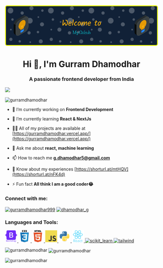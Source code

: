 ![Header Image](https://github.com/gurramdhamodhar/gurramdhamodhar/blob/main/header_img.png)
<h1 align="center">Hi 👋, I'm Gurram Dhamodhar</h1>
<h3 align="center">A passionate frontend developer from India</h3>
<img src="https://cdn.dribbble.com/users/2514208/screenshots/9457622/media/30a1e1fa2d62e32d6b3e592518bfa6e5.gif" width="400" >

<p align="left"> <img src="https://komarev.com/ghpvc/?username=gurramdhamodhar&label=Profile%20views&color=0e75b6&style=flat" alt="gurramdhamodhar" /> </p>

- 🔭 I’m currently working on **Frontend Development**

- 🌱 I’m currently learning **React & NextJs**

- 👨‍💻 All of my projects are available at [https://gurramdhamodhar.vercel.app/](https://gurramdhamodhar.vercel.app/)

- 💬 Ask me about **react, machine learning**

- 📫 How to reach me **g.dhamodhar5@gmail.com**

- 📄 Know about my experiences [https://shorturl.at/mtHQV](https://shorturl.at/nFK4d)

- ⚡ Fun fact **All think I am a good coder😂**

<h3 align="left">Connect with me:</h3>
<p align="left">
<a href="https://linkedin.com/in/gurramdhamodhar999" target="blank"><img align="center" src="https://raw.githubusercontent.com/rahuldkjain/github-profile-readme-generator/master/src/images/icons/Social/linked-in-alt.svg" alt="gurramdhamodhar999" height="30" width="40" /></a>
<a href="https://instagram.com/dhamodhar_g" target="blank"><img align="center" src="https://raw.githubusercontent.com/rahuldkjain/github-profile-readme-generator/master/src/images/icons/Social/instagram.svg" alt="dhamodhar_g" height="30" width="40" /></a>
</p>

<h3 align="left">Languages and Tools:</h3>
<p align="left"> <a href="https://getbootstrap.com" target="_blank" rel="noreferrer"> <img src="https://raw.githubusercontent.com/devicons/devicon/master/icons/bootstrap/bootstrap-plain-wordmark.svg" alt="bootstrap" width="40" height="40"/> </a> <a href="https://www.w3schools.com/css/" target="_blank" rel="noreferrer"> <img src="https://raw.githubusercontent.com/devicons/devicon/master/icons/css3/css3-original-wordmark.svg" alt="css3" width="40" height="40"/> </a> <a href="https://www.w3.org/html/" target="_blank" rel="noreferrer"> <img src="https://raw.githubusercontent.com/devicons/devicon/master/icons/html5/html5-original-wordmark.svg" alt="html5" width="40" height="40"/> </a> <a href="https://developer.mozilla.org/en-US/docs/Web/JavaScript" target="_blank" rel="noreferrer"> <img src="https://raw.githubusercontent.com/devicons/devicon/master/icons/javascript/javascript-original.svg" alt="javascript" width="40" height="40"/> </a> <a href="https://www.python.org" target="_blank" rel="noreferrer"> <img src="https://raw.githubusercontent.com/devicons/devicon/master/icons/python/python-original.svg" alt="python" width="40" height="40"/> </a> <a href="https://reactjs.org/" target="_blank" rel="noreferrer"> <img src="https://raw.githubusercontent.com/devicons/devicon/master/icons/react/react-original-wordmark.svg" alt="react" width="40" height="40"/> </a> <a href="https://scikit-learn.org/" target="_blank" rel="noreferrer"> <img src="https://upload.wikimedia.org/wikipedia/commons/0/05/Scikit_learn_logo_small.svg" alt="scikit_learn" width="40" height="40"/> </a> <a href="https://tailwindcss.com/" target="_blank" rel="noreferrer"> <img src="https://www.vectorlogo.zone/logos/tailwindcss/tailwindcss-icon.svg" alt="tailwind" width="40" height="40"/> </a> </p>

<p><img align="left" src="https://github-readme-stats.vercel.app/api/top-langs?username=gurramdhamodhar&show_icons=true&locale=en&layout=compact" alt="gurramdhamodhar" /></p>

<p>&nbsp;<img align="center" src="https://github-readme-stats.vercel.app/api?username=gurramdhamodhar&show_icons=true&locale=en" alt="gurramdhamodhar" /></p>

<p><img align="center" src="https://github-readme-streak-stats.herokuapp.com/?user=gurramdhamodhar&" alt="gurramdhamodhar" /></p>
